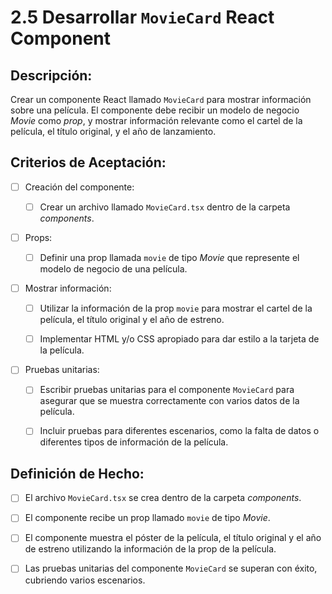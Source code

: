 # 2.5 Desarrollar `MovieCard` React Component

## Descripción: 

Crear un componente React llamado `MovieCard` para mostrar información sobre una película. El componente debe recibir un modelo de negocio _Movie_ como _prop_, y mostrar información relevante como el cartel de la película, el título original, y el año de lanzamiento.

## Criterios de Aceptación:

- [ ] Creación del componente:

    - [ ] Crear un archivo llamado `MovieCard.tsx` dentro de la carpeta _components_.

- [ ] Props:

    - [ ] Definir una prop llamada `movie` de tipo _Movie_ que represente el modelo de negocio de una película.

- [ ] Mostrar información:

    - [ ] Utilizar la información de la prop `movie` para mostrar el cartel de la película, el título original y el año de estreno.

    - [ ] Implementar HTML y/o CSS apropiado para dar estilo a la tarjeta de la película.

- [ ] Pruebas unitarias:

    - [ ] Escribir pruebas unitarias para el componente `MovieCard` para asegurar que se muestra correctamente con varios datos de la película.

    - [ ] Incluir pruebas para diferentes escenarios, como la falta de datos o diferentes tipos de información de la película.

## Definición de Hecho:

- [ ] El archivo `MovieCard.tsx` se crea dentro de la carpeta _components_.

- [ ] El componente recibe un prop llamado `movie` de tipo _Movie_.

- [ ] El componente muestra el póster de la película, el título original y el año de estreno utilizando la información de la prop de la película.

- [ ] Las pruebas unitarias del componente `MovieCard` se superan con éxito, cubriendo varios escenarios.
